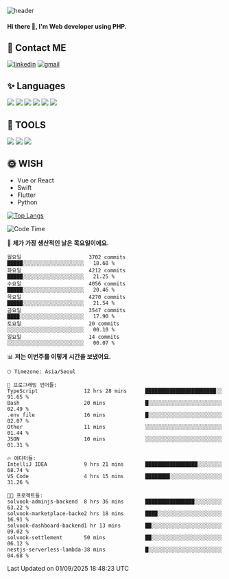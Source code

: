 ![header](https://capsule-render.vercel.app/api?type=waving&color=auto&height=300&section=header&text=Elin&fontSize=90&animation=twinkling)

#### Hi there 👋, I'm <b>Web developer</b> using PHP. ####

<!--
- 🔭 I’m currently working on Uniwill
- 🌱 I’m currently learning Vue or React or Python.
-->

<!---#### I am PHP developer --->

## 💌 Contact ME ###
[<img src='https://img.shields.io/badge/-EunjiKo-%230A66C2?style=flat-square&logo=LinkedIn&logoColor=white' alt='linkedin'>](https://www.linkedin.com/in/https://www.linkedin.com/in/eunji-ko-00a907164//)  [<img src='https://img.shields.io/badge/-einee214%40gmail.com-%23EA4335?style=flat-square&logo=Gmail&logoColor=white' alt='gmail'>](einee214@gmail.com)  


## ✨ Languages
<img src='https://img.shields.io/badge/-PHP-%23777BB4?style=for-the-badge&logo=PHP&logoColor=white'> <img src='https://img.shields.io/badge/-Laravel-%23FF2D20?style=for-the-badge&logo=Laravel&logoColor=white'> <img src='https://img.shields.io/badge/Jquery-%230769AD?style=for-the-badge&logo=Jquery&logoColor=white'> <img src='https://img.shields.io/badge/CSS3-%231572B6?style=for-the-badge&logo=CSS3&logoColor=white'> <img src='https://img.shields.io/badge/Bootstrap-%237952B3?style=for-the-badge&logo=Bootstrap&logoColor=white' > <img src='https://img.shields.io/badge/MySQL-%234479A1?style=for-the-badge&logo=MySQL&logoColor=white' >

## 🌷 TOOLS
<img src='https://img.shields.io/badge/PHPSTORM-%23000000?style=for-the-badge&logo=PhpStorm&logoColor=white' > <img src='https://img.shields.io/badge/GitLab-%23FCA121?style=for-the-badge&logo=GitLab&logoColor=white' > <img src='https://img.shields.io/badge/GitHub-%23181717?style=for-the-badge&logo=GitHub&logoColor=white'>


## 🌞 WISH
- Vue or React
- Swift
- Flutter
- Python


[![Top Langs](https://github-readme-stats.vercel.app/api/top-langs/?username=ein214&layout=compact)](https://github.com/anuraghazra/github-readme-stats)

<!--START_SECTION:waka-->
![Code Time](http://img.shields.io/badge/Code%20Time-4%2C427%20hrs%2059%20mins-blue)

📅 **제가 가장 생산적인 날은 목요일이에요.** 

```text
월요일                      3702 commits        █████░░░░░░░░░░░░░░░░░░░░   18.68 % 
화요일                      4212 commits        █████░░░░░░░░░░░░░░░░░░░░   21.25 % 
수요일                      4056 commits        █████░░░░░░░░░░░░░░░░░░░░   20.46 % 
목요일                      4270 commits        █████░░░░░░░░░░░░░░░░░░░░   21.54 % 
금요일                      3547 commits        ████░░░░░░░░░░░░░░░░░░░░░   17.90 % 
토요일                      20 commits          ░░░░░░░░░░░░░░░░░░░░░░░░░   00.10 % 
일요일                      14 commits          ░░░░░░░░░░░░░░░░░░░░░░░░░   00.07 % 
```


📊 **저는 이번주를 이렇게 시간을 보냈어요.** 

```text
🕑︎ Timezone: Asia/Seoul

💬 프로그래밍 언어들: 
TypeScript               12 hrs 28 mins      ███████████████████████░░   91.65 % 
Bash                     20 mins             █░░░░░░░░░░░░░░░░░░░░░░░░   02.49 % 
.env file                16 mins             █░░░░░░░░░░░░░░░░░░░░░░░░   02.07 % 
Other                    11 mins             ░░░░░░░░░░░░░░░░░░░░░░░░░   01.44 % 
JSON                     10 mins             ░░░░░░░░░░░░░░░░░░░░░░░░░   01.31 % 

🔥 에디터들: 
IntelliJ IDEA            9 hrs 21 mins       █████████████████░░░░░░░░   68.74 % 
VS Code                  4 hrs 15 mins       ████████░░░░░░░░░░░░░░░░░   31.26 % 

🐱‍💻 프로젝트들: 
solvook-adminjs-backend  8 hrs 36 mins       ████████████████░░░░░░░░░   63.22 % 
solvook-marketplace-backe2 hrs 18 mins       ████░░░░░░░░░░░░░░░░░░░░░   16.91 % 
solvook-dashboard-backend1 hr 13 mins        ██░░░░░░░░░░░░░░░░░░░░░░░   09.02 % 
solvook-settlement       50 mins             ██░░░░░░░░░░░░░░░░░░░░░░░   06.12 % 
nestjs-serverless-lambda-38 mins             █░░░░░░░░░░░░░░░░░░░░░░░░   04.68 % 
```


 Last Updated on 01/09/2025 18:48:23 UTC
<!--END_SECTION:waka-->

<!---![GitHub stats](https://github-readme-stats.vercel.app/api?username=ein214&show_icons=true&theme=dracula)  --->



